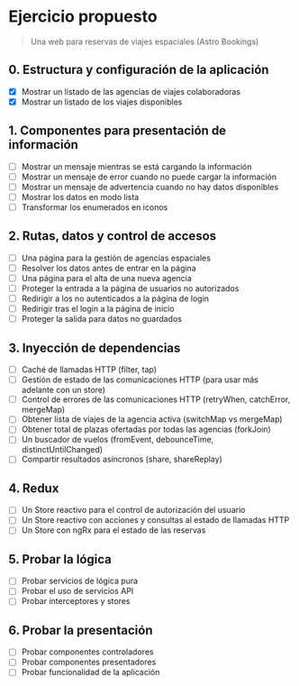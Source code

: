 # Ejercicio propuesto

> Una web para reservas de viajes espaciales (Astro Bookings)

## 0. Estructura y configuración de la aplicación

- [x] Mostrar un listado de las agencias de viajes colaboradoras
- [x] Mostrar un listado de los viajes disponibles

## 1. Componentes para presentación de información

- [ ] Mostrar un mensaje mientras se está cargando la información
- [ ] Mostrar un mensaje de error cuando no puede cargar la información
- [ ] Mostrar un mensaje de advertencia cuando no hay datos disponibles
- [ ] Mostrar los datos en modo lista
- [ ] Transformar los enumerados en iconos

## 2. Rutas, datos y control de accesos

- [ ] Una página para la gestión de agencias espaciales
- [ ] Resolver los datos antes de entrar en la página
- [ ] Una página para el alta de una nueva agencia
- [ ] Proteger la entrada a la página de usuarios no autorizados
- [ ] Redirigir a los no autenticados a la página de login
- [ ] Redirigir tras el login a la página de inicio
- [ ] Proteger la salida para datos no guardados

## 3. Inyección de dependencias

- [ ] Caché de llamadas HTTP (filter, tap)
- [ ] Gestión de estado de las comunicaciones HTTP (para usar más adelante con un store)
- [ ] Control de errores de las comunicaciones HTTP (retryWhen, catchError, mergeMap)
- [ ] Obtener lista de viajes de la agencia activa (switchMap vs mergeMap)
- [ ] Obtener total de plazas ofertadas por todas las agencias (forkJoin)
- [ ] Un buscador de vuelos (fromEvent, debounceTime, distinctUntilChanged)
- [ ] Compartir resultados asíncronos (share, shareReplay)

## 4. Redux

- [ ] Un Store reactivo para el control de autorización del usuario
- [ ] Un Store reactivo con acciones y consultas al estado de llamadas HTTP
- [ ] Un Store con ngRx para el estado de las reservas

## 5. Probar la lógica

- [ ] Probar servicios de lógica pura
- [ ] Probar el uso de servicios API
- [ ] Probar interceptores y stores

## 6. Probar la presentación

- [ ] Probar componentes controladores
- [ ] Probar componentes presentadores
- [ ] Probar funcionalidad de la aplicación
